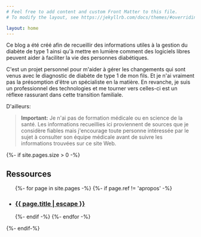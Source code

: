```yaml
---
# Feel free to add content and custom Front Matter to this file.
# To modify the layout, see https://jekyllrb.com/docs/themes/#overriding-theme-defaults

layout: home
---
```

Ce blog a été créé afin de recueillir des informations utiles à la gestion du diabète de type 1 ainsi qu'à mettre en lumière comment des logiciels libres peuvent aider à faciliter la vie des personnes diabétiques.

C'est un projet personnel pour m'aider à gérer les changements qui sont venus avec le diagnostic de diabète de type 1 de mon fils. Et je n'ai vraiment pas la présomption d'être un spécialiste en la matière. En revanche, je suis un professionnel des technologies et me tourner vers celles-ci est un réflexe rassurant dans cette transition familiale.

D'ailleurs:

>**Important:** Je n'ai pas de formation médicale ou en science de la santé. Les informations recueillies ici proviennent de sources que je considère fiables mais j'encourage toute personne intéressée par le sujet à consulter son équipe médicale avant de suivre les informations trouvées sur ce site Web.

{%- if site.pages.size > 0 -%}
<!---->
<h2 class="post-list-heading">Ressources</h2>

<ul class="post-list">
  {%- for page in site.pages -%}
    {%- if page.ref != 'apropos' -%}
    <li>
      <h3>
        <a class="post-link" href="{{ page.url | relative_url }}">
          {{ page.title | escape }}
        </a>
      </h3>
    </li>
    {%- endif -%}
  {%- endfor -%}
</ul>

{%- endif-%}
